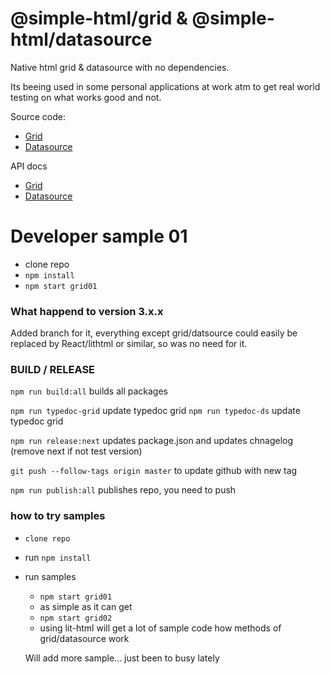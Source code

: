 # @simple-html/grid & @simple-html/datasource

Native html grid & datasource with no dependencies.

Its beeing used in some personal applications at work atm to get real world testing on what works
good and not.

Source code:

-   [Grid](https://github.com/simple-html/simple-html/tree/master/packages/grid)
-   [Datasource](https://github.com/simple-html/simple-html/tree/master/packages/datasource)

API docs

-   [Grid](https://simple-html.github.io/simple-html/grid/index.html)
-   [Datasource](https://simple-html.github.io/simple-html/datasource/index.html)

# Developer sample 01

-   clone repo
-   `npm install`
-   `npm start grid01`

### What happend to version 3.x.x

Added branch for it, everything except grid/datsource could easily be replaced by React/lithtml or
similar, so was no need for it.

### BUILD / RELEASE

`npm run build:all` builds all packages

`npm run typedoc-grid` update typedoc grid `npm run typedoc-ds` update typedoc grid

`npm run release:next` updates package.json and updates chnagelog (remove next if not test version)

`git push --follow-tags origin master` to update github with new tag

`npm run publish:all` publishes repo, you need to push

### how to try samples

-   `clone repo`
-   run `npm install`
-   run samples

    -   `npm start grid01`
      - as simple as it can get
    -   `npm start grid02`
      - using lit-html will get a lot of sample code how methods of grid/datasource work

    Will add more sample... just been to busy lately
